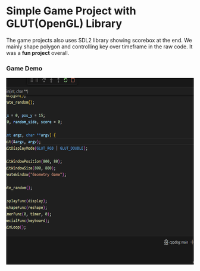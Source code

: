 # Simple Game Project with GLUT(OpenGL) Library  

The game projects also uses SDL2 library showing scorebox at the end. We mainly shape polygon and controlling key over timeframe in the raw code. It was a **fun project** overall.  

### Game Demo 
  
<img src="media/demo.gif" alt="GIF File of Game Demo" width="800" height="500" />

